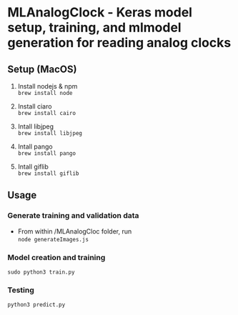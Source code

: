 # MLAnalogClock - Keras model setup, training, and mlmodel generation for reading analog clocks

## Setup (MacOS)

1. Install nodejs & npm <br />
`brew install node`

2. Install ciaro <br />
`brew install cairo`


3. Intall libjpeg <br />
`brew install libjpeg`


4. Intall pango <br />
`brew install pango`


5. Intall giflib <br />
`brew install giflib`

## Usage

### Generate training and validation data

* From within /MLAnalogCloc folder, run <br />
`node generateImages.js`

### Model creation and training

```
sudo python3 train.py
```

### Testing

```
python3 predict.py
```
